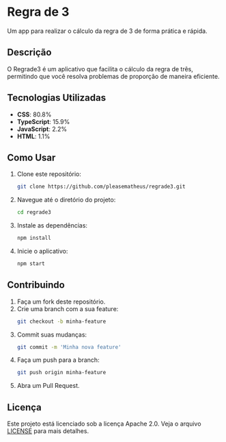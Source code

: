 # Regra de 3

Um app para realizar o cálculo da regra de 3 de forma prática e rápida.

## Descrição

O Regrade3 é um aplicativo que facilita o cálculo da regra de três, permitindo que você resolva problemas de proporção de maneira eficiente.

## Tecnologias Utilizadas

- **CSS**: 80.8%
- **TypeScript**: 15.9%
- **JavaScript**: 2.2%
- **HTML**: 1.1%

## Como Usar

1. Clone este repositório:
   ```sh
   git clone https://github.com/pleasematheus/regrade3.git
   ```
2. Navegue até o diretório do projeto:
   ```sh
   cd regrade3
   ```
3. Instale as dependências:
   ```sh
   npm install
   ```
4. Inicie o aplicativo:
   ```sh
   npm start
   ```

## Contribuindo

1. Faça um fork deste repositório.
2. Crie uma branch com a sua feature:
   ```sh
   git checkout -b minha-feature
   ```
3. Commit suas mudanças:
   ```sh
   git commit -m 'Minha nova feature'
   ```
4. Faça um push para a branch:
   ```sh
   git push origin minha-feature
   ```
5. Abra um Pull Request.

## Licença

Este projeto está licenciado sob a licença Apache 2.0. Veja o arquivo [LICENSE](LICENSE) para mais detalhes.